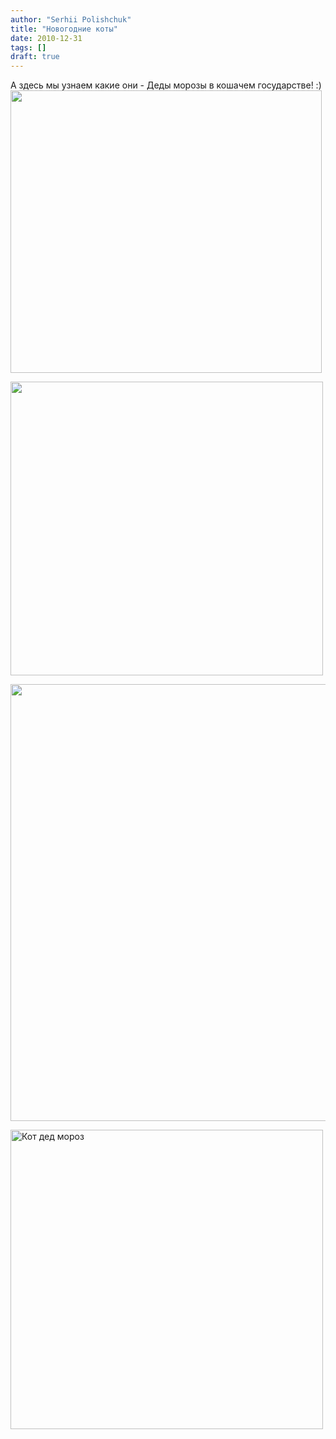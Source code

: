 ```yaml
---
author: "Serhii Polishchuk"
title: "Новогодние коты"
date: 2010-12-31
tags: []
draft: true
---
```

<!--more-->
<p>А здесь мы узнаем какие они - Деды морозы в кошачем государстве! :) <!--more--><img alt="" class="img-responsive" src="/uploads/2010/12/1961.jpg" style="width: 498px; height: 452px;" /></p>

<p><img alt="" class="img-responsive" src="/uploads/2010/12/37150393_kotuyvobnimku.jpg" style="width: 500px; height: 470px;" /></p>

<p><img alt="" class="img-responsive" src="/uploads/2010/12/67673952_1291959869_vinsent_happy_new_year.jpg" style="width: 684px; height: 699px;" /></p>

<p><img alt="Кот дед мороз" class="img-responsive" src="/uploads/2010/12/2003630262.jpg" style="width: 500px; height: 479px;" title="Кот дед мороз" /></p>
